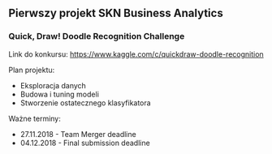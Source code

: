 ## Pierwszy projekt SKN Business Analytics
### Quick, Draw! Doodle Recognition Challenge

Link do konkursu: https://www.kaggle.com/c/quickdraw-doodle-recognition

Plan projektu:
* Eksploracja danych
* Budowa i tuning modeli
* Stworzenie ostatecznego klasyfikatora

Ważne terminy:
- 27.11.2018 - Team Merger deadline
- 04.12.2018 - Final submission deadline
